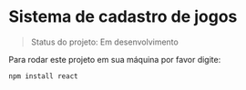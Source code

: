 # Sistema de cadastro de jogos

> Status do projeto: Em desenvolvimento

Para rodar este projeto em sua máquina por favor digite:
```
npm install react
```
